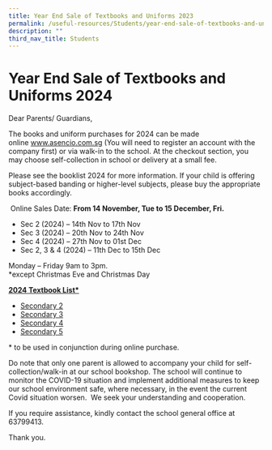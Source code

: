 ```yaml
---
title: Year End Sale of Textbooks and Uniforms 2023
permalink: /useful-resources/Students/year-end-sale-of-textbooks-and-uniforms-2023/
description: ""
third_nav_title: Students
---
```

# Year End Sale of Textbooks and Uniforms 2024

Dear Parents/ Guardians,

The books and uniform purchases for 2024 can be made online&nbsp;<a href="http://www.asencio.com.sg//" target="_blank">www.asencio.com.sg</a>&nbsp;(You will need to register an account with the company first) or via walk-in to the school. At the checkout section, you may choose self-collection in school or delivery at a small fee.

Please see the booklist 2024 for more information. If your child is offering subject-based banding or higher-level subjects, please buy the appropriate books accordingly.

&nbsp;Online Sales Date:&nbsp;**From 14 November, Tue to 15 December, Fri.**

*   Sec 2 (2024) – 14th Nov to 17th Nov
*   Sec 3 (2024) – 20th Nov to 24th Nov
*   Sec 4 (2024) – 27th Nov to 01st Dec
*   Sec 2, 3 &amp; 4 (2024) – 11th Dec to 15th Dec

Monday – Friday 9am to 3pm.  
\*except Christmas Eve and Christmas Day

<b><u>2024 Textbook List*</u></b>

*   <a href="/files/Useful%20Resources/Students/2024%20end%20Textbooks%20&amp;%20Uniforms/bukit%20batok%20secondary%20school%20booklist%202024%20s2.pdf" target="_blank">Secondary 2</a>
*   <a href="/files/Useful%20Resources/Students/2024%20end%20Textbooks%20&amp;%20Uniforms/bukit%20batok%20secondary%20school%20booklist%202024%20s3.pdf" target="_blank">Secondary 3</a>
*   <a href="/files/Useful%20Resources/Students/2024%20end%20Textbooks%20&amp;%20Uniforms/bukit%20batok%20secondary%20school%20booklist%202024%20s4.pdf" target="_blank">Secondary 4</a>
*   <a href="/files/Useful%20Resources/Students/2024%20end%20Textbooks%20&amp;%20Uniforms/bukit%20batok%20secondary%20school%20booklist%202024%20s5.pdf" target="_blank">Secondary 5</a>

\* to be used in conjunction during online purchase.

Do note that only one parent is allowed to accompany your child for self-collection/walk-in at our school bookshop. The school will continue to monitor the COVID-19 situation and implement additional measures to keep our school environment safe, where necessary, in the event the current Covid situation worsen. &nbsp;We seek your understanding and cooperation.

If you require assistance, kindly contact the school general office at 63799413.

Thank you.